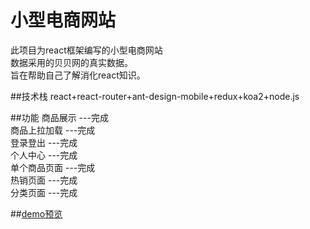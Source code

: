 # 小型电商网站
此项目为react框架编写的小型电商网站<br>数据采用的贝贝网的真实数据。<br>旨在帮助自己了解消化react知识。

##技术栈
react+react-router+ant-design-mobile+redux+koa2+node.js

##功能
商品展示 ---完成<br>
商品上拉加载 ---完成<br>
登录登出 ---完成<br>
个人中心 ---完成<br>
单个商品页面 ---完成<br>
热销页面 ---完成<br>
分类页面 ---完成<br>

##[demo预览](www.tuguilin.link:100)
